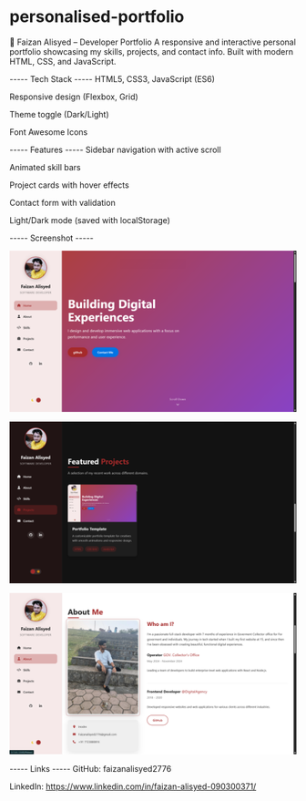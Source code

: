 # personalised-portfolio
💼 Faizan Alisyed – Developer Portfolio
A responsive and interactive personal portfolio showcasing my skills, projects, and contact info. Built with modern HTML, CSS, and JavaScript.

 ----- Tech Stack -----
HTML5, CSS3, JavaScript (ES6)

Responsive design (Flexbox, Grid)

Theme toggle (Dark/Light)

Font Awesome Icons

 ----- Features -----
Sidebar navigation with active scroll

Animated skill bars

Project cards with hover effects

Contact form with validation

Light/Dark mode (saved with localStorage)

 ----- Screenshot -----

  ![Image Alt](https://github.com/faizanalisyed2776/personalised-portfolio/blob/133a050ac7a062e6601771810e4792d34a616b23/template.png)
 
  
  ![Image Alt](https://github.com/faizanalisyed2776/personalised-portfolio/blob/ac41becef9ab3e17ceac90d636b34a573ccc75e0/Screenshot%202025-06-23%20085910.png)

 
  ![Image Alt](https://github.com/faizanalisyed2776/personalised-portfolio/blob/5623a7a9560c46c64718626e12d77d2f52e99289/Screenshot%202025-06-23%20084311.png)

 
 ----- Links -----
GitHub: faizanalisyed2776

LinkedIn: https://www.linkedin.com/in/faizan-alisyed-090300371/
